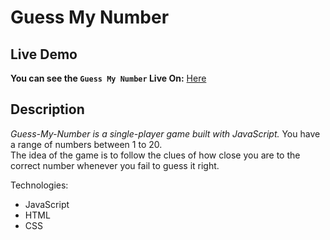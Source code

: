# Guess My Number

## Live Demo
**You can see the `Guess My Number` Live On:** [Here](https://barak-kuzi.github.io/Guess-My-Number/)

## Description
_Guess-My-Number is a single-player game built with JavaScript._
You have a range of numbers between 1 to 20.<br>
The idea of the game is to follow the clues of how close you are to the correct number whenever you fail to guess it right.

Technologies:
- JavaScript
- HTML
- CSS
